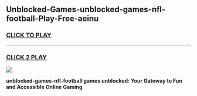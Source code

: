 
## Unblocked-Games-unblocked-games-nfl-football-Play-Free-aeinu
<h3>
<a href="https://premium76.site?title=unblocked-games-nfl-football&ref=15A">CLICK TO PLAY</a></h3>
<hr>

<h3>
<a href="https://premium76.site?title=unblocked-games-nfl-football&ref=15A">CLICK 2 PLAY</a>
  
</h3>

<a href="https://premium76.site?title=unblocked-games-nfl-football&ref=15A"><img src="https://clearcache.store/games.png"></a>


**unblocked-games-nfl-football games unblocked: Your Gateway to Fun and Accessible Online Gaming**
